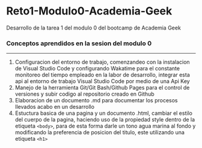 # Reto1-Modulo0-Academia-Geek
Desarrollo de la tarea 1 del modulo 0 del bootcamp de Academia Geek

### Conceptos aprendidos en la sesion del modulo 0
_______________________________________________________________________________________________
1. Configuracion del entorno de trabajo, comenzandeo con la instalacion de Visual Studio Code y configurando Wakatime para el constante monitoreo del tiempo empleado en la labor de desarrollo, integrar esta api al entorno de trabajo Visual Studio Code por medio de una Api Key
2. Manejo de la herramienta Git/Git Bash/Github Pages para el control de versiones y subir codigo al repositorio creado en Github
3. Elaboracion de un documento .md para documentar los procesos llevados acabo en un desarrollo
4. Estuctura basica de una pagina y un documento .html, cambiar el estilo del cuerpo de la pagina, haciendo uso de la propiedad style dentro de la etiqueta ```<body>```, para de esta forma darle un tono agua marina al fondo y modificando la preferencia de posicion del titulo, este utilizando una etiqueta ```<h1>```
